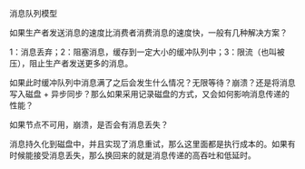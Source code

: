 消息队列模型

如果生产者发送消息的速度比消费者消费消息的速度快，一般有几种解决方案？

1：消息丢弃；2：阻塞消息，缓存到一定大小的缓冲队列中；3：限流（也叫被压），阻止生产者发送更多的消息。

如果此时缓冲队列中消息满了之后会发生什么情况？无限等待？崩溃？还是将消息写入磁盘 + 异步同步？那么如果采用记录磁盘的方式，又会如何影响消息传递的性能？



如果节点不可用，崩溃，是否会有消息丢失？

消息持久化到磁盘中，并且实现了消息重试，那么这里面都是执行成本的。如果有时候能接受消息丢失，那么换回来的就是消息传递的高吞吐和低延时。

